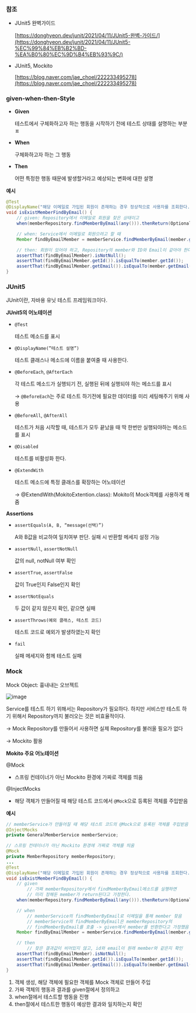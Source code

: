 ### 참조

- JUnit5 완벽가이드
    
    [https://donghyeon.dev/junit/2021/04/11/JUnit5-완벽-가이드/](https://donghyeon.dev/junit/2021/04/11/JUnit5-%EC%99%84%EB%B2%BD-%EA%B0%80%EC%9D%B4%EB%93%9C/)
    
- JUnit5, Mockito
    
    [https://blog.naver.com/jae_choel/222233495278](https://blog.naver.com/jae_choel/222233495278)
    

### given-when-then-Style

- **Given**
    
    테스트에서 구체화하고자 하는 행동을 시작하기 전에 테스트 상태를 설명하는 부분ㅍ
    
- **When**
    
    구체화하고자 하는 그 행동
    
- **Then**
    
    어떤 특정한 행동 때문에 발생할거라고 예상되는 변화에 대한 설명
    

**예시**

```java
@Test
@DisplayName("해당 이메일로 가입된 회원이 존재하는 경우 정상적으로 사용자를 조회한다.")
void isExistMemberFindByEmail() {
    // given: Repository에서 이메일로 회원을 찾은 상태이고
    when(memberRepository.findMemberByEmail(any())).thenReturn(Optional.of(member));

    // when: Service에서 이메일로 회원으려고 할 때
    Member findByEmailMember = memberService.findMemberByEmail(member.getEmail());

    // then: 회원이 있어야 하고, Repository의 member와 ID와 Email이 같아야 한다.
    assertThat(findByEmailMember).isNotNull();
    assertThat(findByEmailMember.getId()).isEqualTo(member.getId());
    assertThat(findByEmailMember.getEmail()).isEqualTo(member.getEmail());
}
```

### JUnit5

JUnit이란, 자바용 유닛 테스트 프레임워크이다.

**JUnit5의 어노테이션**

- `@Test`
    
    테스트 메소드를 표시
    
- `@DisplayName(”테스트 설명”)`
    
    테스트 클래스나 메소드에 이름을 붙여줄 때 사용한다.
    
- `@BeforeEach`, `@AfterEach`
    
    각 테스트 메소드가 실행되기 전, 실행된 뒤에 실행되야 하는 메소드를 표시
    
    → `@BeforeEach`는 주로 테스트 하기전에 필요한 데이터를 미리 세팅해주기 위해 사용
    
- `@BeforeAll`, `@AfterAll`
    
    테스트가 처음 시작할 때, 테스트가 모두 끝났을 때 딱 한번만 실행되야하는 메소드를 표시
    
- `@Disabled`
    
    테스트를 비활성화 한다.
    
- `@ExtendWith`
    
    테스트 메소드에 특정 클래스를 확장하는 어노테이션
    
    → @ExtendWith(MokitoExtention.class): Mokito의 Mock객체를 사용하게 해줌
    

**Assertions**

- `assertEquals(A, B, “message(선택)”)`
    
    A와 B값을 비교하여 일치여부 판단. 실패 시 반환할 메세지 설정 가능
    
- `assertNull`, `assertNotNull`
    
    값의 null, notNull 여부 확인
    
- `assertTrue`, `assertFalse`
    
    값이 True인지 False인지 확인
    
- `assertNotEquals`
    
    두 값이 같지 않은지 확인, 같으면 실패
    
- `assertThrows(예외 클래스, 테스트 코드)`
    
    테스트 코드로 예외가 발생하였는지 확인
    
- `fail`
    
    실패 메세지와 함께 테스트 실패
    

### Mock

Mock Object: 흉내내는 오브젝트

![image](https://user-images.githubusercontent.com/108508730/199686397-aaa4469f-c86b-4387-8355-f7b4418fdf9a.png)

Service를 테스트 하기 위해서는 Repository가 필요하다. 하지만 서비스만 테스트 하기 위해서 Repository까지 불러오는 것은 비효율적이다.

→ Mock Repository를 만들어서 사용하면 실제 Repository를 불러올 필요가 없다

→ Mockito 활용

**Mokito 주요 어노테이션**

@Mock

- 스프링 컨테이너가 아닌 Mockito 환경에 가짜로 객체를 띄움

@InjectMocks

- 해당 객체가 만들어질 때 해당 테스트 코드에서 `@Mock`으로 등록된 객체를 주입받음

**예시**

```java
// memberService가 만들어질 때 해당 테스트 코드의 @Mock으로 등록된 객체를 주입받음
@InjectMocks
private GeneralMemberService memberService;

// 스프링 컨테이너가 아닌 Mockito 환경에 가짜로 객체를 띄움
@Mock
private MemberRepository memberRepository;
...
@Test
@DisplayName("해당 이메일로 가입된 회원이 존재하는 경우 정상적으로 사용자를 조회한다.")
void isExistMemberFindByEmail() {
    // given
		// 가짜 memberRepository에서 findMemberByEmail메소드를 실행하면
		// 미리 정해둔 member가 return된다고 가정한다.
    when(memberRepository.findMemberByEmail(any())).thenReturn(Optional.of(member));

    // when
		// memberService의 findMemberByEmail로 이메일을 통해 member 찾음
		// memberService의 findMemberByEmail은 memberRepository의
		// findMemberByEmail를 호출 -> given에서 member를 반환한다고 가정했음
    Member findByEmailMember = memberService.findMemberByEmail(member.getEmail());

    // then
		// 찾은 결과값이 비어있지 않고, id와 email이 원래 member와 같은지 확인
    assertThat(findByEmailMember).isNotNull();
    assertThat(findByEmailMember.getId()).isEqualTo(member.getId());
    assertThat(findByEmailMember.getEmail()).isEqualTo(member.getEmail());
}
```

1. 객체 생성, 해당 객체에 필요한 객체를 Mock 객체로 만들어 주입
2. 가짜 객체의 행동과 결과를 given절에서 정의하고
3. when절에서 테스트할 행동을 진행
4. then절에서 테스트한 행동이 예상한 결과와 일치하는지 확인
